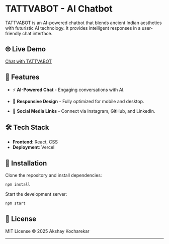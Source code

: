 # TATTVABOT - AI Chatbot

TATTVABOT is an AI-powered chatbot that blends ancient Indian aesthetics with futuristic AI technology. It provides intelligent responses in a user-friendly chat interface.

## 🌐 Live Demo
[Chat with TATTVABOT](https://chatbotgapi.vercel.app/)

## 📌 Features
- ⚡ **AI-Powered Chat** - Engaging conversations with AI.

- 📱 **Responsive Design** - Fully optimized for mobile and desktop.

- 🔗 **Social Media Links** - Connect via Instagram, GitHub, and LinkedIn.

## 🛠 Tech Stack
- **Frontend**: React, CSS
- **Deployment**: Vercel

## 🚀 Installation
Clone the repository and install dependencies:
```sh
npm install
```
Start the development server:
```sh
npm start
```

## 📜 License
MIT License © 2025 Akshay Kocharekar

---


